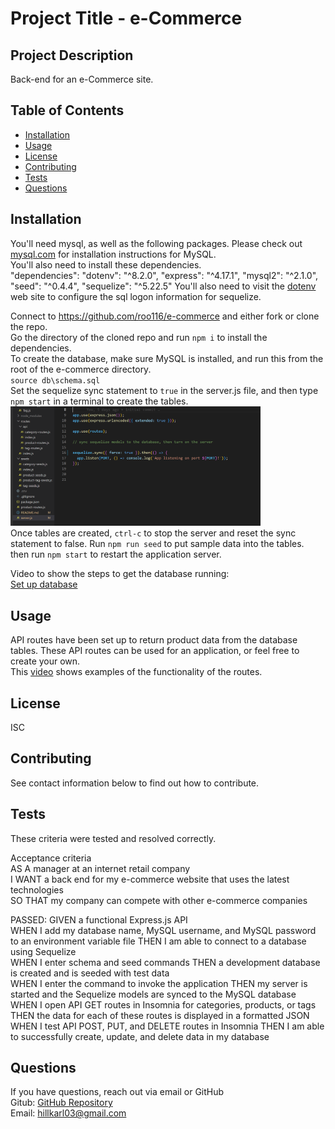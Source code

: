 
  
# Project Title - e-Commerce
  
  
## Project Description
Back-end for an e-Commerce site.


  
## Table of Contents
  - [Installation](#installation)
  - [Usage](#usage)
  - [License](#license)
  - [Contributing](#contributing)
  - [Tests](#tests)
  - [Questions](#questions)
  
## Installation

You'll need mysql, as well as the following packages.   Please check out [mysql.com](https://www.mysql.com/) for installation instructions for MySQL.  
You'll also need to install these dependencies.  
 "dependencies":
    "dotenv": "^8.2.0",
    "express": "^4.17.1",
    "mysql2": "^2.1.0",
    "seed": "^0.4.4",
    "sequelize": "^5.22.5"
You'll also need to visit the [dotenv](https://www.npmjs.com/package/dotenv) web site to configure the sql logon information for sequelize.  

Connect to https://github.com/roo116/e-commerce and either fork or clone the repo.  
Go the directory of the cloned repo and run `npm i` to install the dependencies.  
To create the database, make sure MySQL is installed, and run this from the root of the e-commerce directory.  
`source db\schema.sql`  
Set the sequelize sync statement to `true` in the server.js file, and then type `npm start` in a terminal to create the tables.  
<img src='./screen-shots/screenshot1.png' style='width:400px'/>  
Once tables are created, `ctrl-c` to stop the server and reset the sync statement to false. 
Run `npm run seed` to put sample data into the tables.  
then run `npm start` to restart the application server. 


Video to show the steps to get the database running:  
[Set up database](https://drive.google.com/file/d/1CDJHKKSRV2yO2OLbSeJ4ftZjYlx17_S6/view?usp=sharing)




  
## Usage
API routes have been set up to return product data from the database tables.  These API routes can be used for an application, or feel free to create your own.  
This [video](https://drive.google.com/file/d/1LMBsrFtp5iTCHD4d_gq9v5AwKi4TnBTP/view?usp=sharing) shows examples of the functionality of the routes. 

  
## License
ISC
  
## Contributing
See contact information below to find out how to contribute.
  
## Tests

These criteria were tested and resolved correctly. 

Acceptance criteria  
AS A manager at an internet retail company  
I WANT a back end for my e-commerce website that uses the latest technologies  
SO THAT my company can compete with other e-commerce companies  

PASSED:
GIVEN a functional Express.js API  
WHEN I add my database name, MySQL username, and MySQL password to an environment variable file
THEN I am able to connect to a database using Sequelize  
WHEN I enter schema and seed commands
THEN a development database is created and is seeded with test data  
WHEN I enter the command to invoke the application
THEN my server is started and the Sequelize models are synced to the MySQL database  
WHEN I open API GET routes in Insomnia for categories, products, or tags
THEN the data for each of these routes is displayed in a formatted JSON  
WHEN I test API POST, PUT, and DELETE routes in Insomnia
THEN I am able to successfully create, update, and delete data in my database  
  


## Questions
If you have questions, reach out via email or GitHub  
Gitub:  [GitHub Repository](https//github.com/roo116)  
Email:  hillkarl03@gmail.com  
  